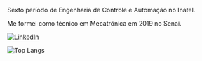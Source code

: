 Sexto período de Engenharia de Controle e Automação no Inatel.

Me formei como técnico em Mecatrônica em 2019 no Senai.


[![LinkedIn](https://img.shields.io/badge/LinkedIn-0077B5?style=for-the-badge&logo=linkedin&logoColor=white)](https://www.linkedin.com/in/silvio-oliveira-87155a203/)

![Top Langs](https://github-readme-stats.vercel.app/api/top-langs/?username=Silvio347&hide_progress=true) 
